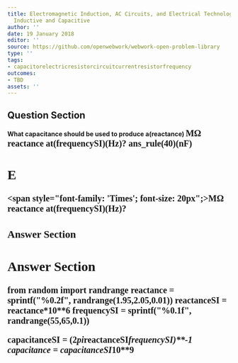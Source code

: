 ```yaml
---
title: Electromagnetic Induction, AC Circuits, and Electrical Technologies - Reactance,
  Inductive and Capacitive
author: ''
date: 19 January 2018
editor: ''
source: https://github.com/openwebwork/webwork-open-problem-library
type: ''
tags:
- capacitorelectricresistorcircuitcurrentresistorfrequency
outcomes:
- TBD
assets: ''
---
```


## Question Section 

<b>
What capacitance should be used to produce a(reactance) <span style="font-family: 'Times'; font-size: 20px";>M&Omega;<span> reactance at(frequencySI)(Hz)?
ans_rule(40)(nF)

## E
<span style="font-family: 'Times'; font-size: 20px";>M&Omega;<span> reactance at(frequencySI)(Hz)?
### Answer Section


## Answer Section

from random import randrange
reactance = sprintf("%0.2f", randrange(1.95,2.05,0.01))
reactanceSI = reactance*10**6
frequencySI = sprintf("%0.1f", randrange(55,65,0.1))

capacitanceSI = (2*pi*reactanceSI*frequencySI)**-1
capacitance = capacitanceSI*10**9